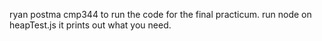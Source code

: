 ryan postma
cmp344
to run the code for the final practicum. run node on heapTest.js it prints out what you need. 
